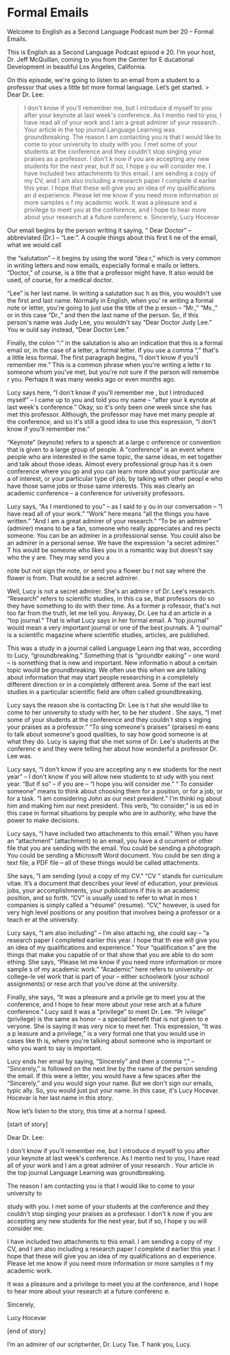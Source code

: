# Formal Emails

Welcome to English as a Second Language Podcast num ber 20 – Formal Emails.

This is English as a Second Language Podcast episod e 20. I'm your host, Dr. Jeff McQuillan, coming to you from the Center for E ducational Development in beautiful Los Angeles, California.

On this episode, we're going to listen to an email from a student to a professor that uses a little bit more formal language. Let’s get started.  > Dear Dr. Lee:
> I don't know if you'll remember me, but I introduce d myself to you after your keynote at last week's conference. As I mentio ned to you, I have read all of your work and I am a great admirer of your research . Your article in the top journal Language Learning  was groundbreaking.
> The reason I am contacting you is that I would like  to come to your university to study with you. I met some of your students at the conference and they couldn't stop singing your praises as a professor. I don't k now if you are accepting any new students for the next year, but if so, I hope y ou will consider me.
> I have included two attachments to this email. I am  sending a copy of my CV, and I am also including a research paper I complete d earlier this year. I hope that these will give you an idea of my qualifications an d experience. Please let me know if you need more information or more samples o f my academic work.
> It was a pleasure and a privilege to meet you at the conference, and I hope to hear more about your research at a future conferenc e.
> Sincerely,
> Lucy Hocevar

Our email begins by the person writing it saying, “ Dear Doctor” – abbreviated (Dr.) – “Lee:”. A couple things about this first li ne of the email, what we would call

the “salutation” – it begins by using the word “dea r,” which is very common in writing letters and now emails, especially formal e mails or letters. “Doctor,” of course, is a title that a professor might have. It also would be used, of course, for a medical doctor.

“Lee” is her last name. In writing a salutation suc h as this, you wouldn't use the first and last name. Normally in English, when you' re writing a formal note or letter, you're going to just use the title of the p erson – “Mr.,” “Ms.,” or in this case “Dr.,” and then the last name of the person. So, if  this person's name was Judy Lee, you wouldn't say “Dear Doctor Judy Lee.” You w ould say instead, “Dear Doctor Lee.”

Finally, the colon “:” in the salutation is also an  indication that this is a formal email or, in the case of a letter, a formal letter.  If you use a comma “,” that's a little less formal. The first paragraph begins, “I don't know if you'll remember me.” This is a common phrase when you're writing a lette r to someone whom you've met, but you're not sure if the person will remembe r you. Perhaps it was many weeks ago or even months ago.

Lucy says here, “I don't know if you'll remember me , but I introduced myself” – I came up to you and told you my name – “after your k eynote at last week's conference.” Okay, so it's only been one week since  she has met this professor. Although, the professor may have met many people at  the conference, and so it's still a good idea to use this expression, “I don't know if you'll remember me.”

“Keynote” (keynote) refers to a speech at a large c onference or convention that is given to a large group of people. A “conference” is  an event where people who are interested in the same topic, the same ideas, m eet together and talk about those ideas. Almost every professional group has it s own conference where you go and you can learn more about your particular are a of interest, or your particular type of job, by talking with other peopl e who have those same jobs or those same interests. This was clearly an academic conference – a conference for university professors.

Lucy says, “As I mentioned to you” – as I said to y ou in our conversation – “I have read all of your work.” “Work” here means “all  the things you have written.” “And I am a great admirer of your research.” “To be  an admirer” (admirer) means to be a fan, someone who really appreciates and res pects someone. You can be an admirer in a professional sense. You could also be an admirer in a personal sense. We have the expression “a secret admirer.” T his would be someone who likes you in a romantic way but doesn't say who the y are. They may send you a

note but not sign the note, or send you a flower bu t not say where the flower is from. That would be a secret admirer.

Well, Lucy is not a secret admirer. She's an admire r of Dr. Lee's research. “Research” refers to scientific studies, in this ca se, that professors do so they have something to do with their time. As a former p rofessor, that's not too far from the truth, let me tell you. Anyway, Dr. Lee ha d an article in a “top journal.” That is what Lucy says in her formal email. A “top journal” would mean a very important journal or one of the best journals. A “j ournal” is a scientific magazine where scientific studies, articles, are published.

This was a study in a journal called Language Learn ing  that was, according to Lucy, “groundbreaking.” Something that is “groundbr eaking” – one word – is something that is new and important. New informatio n about a certain topic would be groundbreaking. We often use this when we are talking about information that may start people researching in a completely different direction or in a completely different area. Some of the earl iest studies in a particular scientific field are often called groundbreaking.

Lucy says the reason she is contacting Dr. Lee is t hat she would like to come to her university to study with her, to be her student . She says, “I met some of your students at the conference and they couldn't stop s inging your praises as a professor.” “To sing someone's praises” (praises) m eans to talk about someone's good qualities, to say how good someone is at what they do. Lucy is saying that she met some of Dr. Lee's students at the conferenc e and they were telling her about how wonderful a professor Dr. Lee was.

Lucy says, “I don't know if you are accepting any n ew students for the next year” – I don't know if you will allow new students to st udy with you next year. “But if so” – if you are – “I hope you will consider me.” “ To consider someone” means to think about choosing them for a position, or for a job, or for a task. “I am considering John as our next president.” I'm thinki ng about him and making him our next president. This verb, “to consider,” is us ed in this case in formal situations by people who are in authority, who have  the power to make decisions.

Lucy says, “I have included two attachments to this  email.” When you have an “attachment” (attachment) to an email, you have a d ocument or other file that you are sending with the email. You could be sending a photograph. You could be sending a Microsoft Word document. You could be sen ding a text file, a PDF file – all of these things would be called attachments.

She says, “I am sending (you) a copy of my CV.” “CV ” stands for curriculum vitae. It’s a document that describes your level of  education, your previous jobs, your accomplishments, your publications if this is an academic position, and so forth. “CV” is usually used to refer to what in mos t companies is simply called a “résumé” (resume). “CV,” however, is used for very high level positions or any position that involves being a professor or a teach er at the university.

Lucy says, “I am also including” – I’m also attachi ng, she could say – “a research paper I completed earlier this year. I hope that th ese will give you an idea of my qualifications and experience.” Your “qualification s” are the things that make you capable of or that show that you are able to do som ething. She says, “Please let me know if you need more information or more sample s of my academic work.” “Academic” here refers to university- or college-le vel work that is part of your – either schoolwork (your school assignments) or rese arch that you've done at the university.

Finally, she says, “It was a pleasure and a privile ge to meet you at the conference, and I hope to hear more about your rese arch at a future conference.” Lucy said it was a “privilege” to meet Dr. Lee. “Pr ivilege” (privilege) is the same as honor – a special benefit that is not given to e veryone. She is saying it was very nice to meet her. This expression, “It was a p leasure and a privilege,” is a very formal one that you would use in cases like th is, where you're talking about someone who is important or who you want to say is important.

Lucy ends her email by saying, “Sincerely” and then  a comma “,” – “Sincerely,” is followed on the next line by the name of the person  sending the email. If this were a letter, you would have a few spaces after the “Sincerely,” and you would sign your name. But we don't sign our emails, typic ally. So, you would just put your name. In this case, it's Lucy Hocevar. Hocevar  is her last name in this story.

Now let’s listen to the story, this time at a norma l speed.

[start of story]

Dear Dr. Lee:

I don't know if you'll remember me, but I introduce d myself to you after your keynote at last week's conference. As I mentio ned to you, I have read all of your work and I am a great admirer of your research . Your article in the top journal Language Learning  was groundbreaking.

The reason I am contacting you is that I would like  to come to your university to

study with you. I met some of your students at the conference and they couldn't stop singing your praises as a professor. I don't k now if you are accepting any new students for the next year, but if so, I hope y ou will consider me.

I have included two attachments to this email. I am  sending a copy of my CV, and I am also including a research paper I complete d earlier this year. I hope that these will give you an idea of my qualifications an d experience. Please let me know if you need more information or more samples o f my academic work.

It was a pleasure and a privilege to meet you at the conference, and I hope to hear more about your research at a future conferenc e.

Sincerely,

Lucy Hocevar

[end of story]

I’m an admirer of our scriptwriter, Dr. Lucy Tse. T hank you, Lucy.

